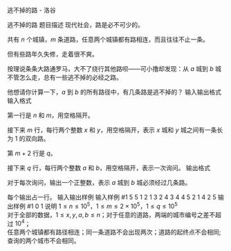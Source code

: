 



逃不掉的路 - 洛谷














逃不掉的路
题目描述
现代社会，路是必不可少的。

共有 $n$ 个城镇，$m$ 条道路，任意两个城镇都有路相连，而且往往不止一条。

但有些路年久失修，走着很不爽。

按理说条条大路通罗马，大不了绕行其他路呗——可小撸却发现：从 $a$ 城到 $b$ 城不管怎么走，总有一些逃不掉的必经之路。

他想请你计算一下，$a$ 到 $b$ 的所有路径中，有几条路是逃不掉的？
输入输出格式
输入格式

第一行是 $n$ 和 $m$，用空格隔开。

接下来 $m$ 行，每行两个整数 $x$ 和 $y$，用空格隔开，表示 $x$ 城和 $y$ 城之间有一条长为 $1$ 的双向路。

第 $m+2$ 行是 $q$。

接下来 $q$ 行，每行两个整数 $a$ 和 $b$，用空格隔开，表示一次询问。
输出格式

对于每次询问，输出一个正整数，表示 $a$ 城到 $b$ 城必须经过几条路。

每个输出占一行。
输入输出样例
输入样例 #1
5 5
1 2
1 3
2 4
3 4
4 5
2
1 4
2 5
输出样例 #1
0
1
说明
$1\le n \le 10^5$，$1\le m \le 2\times 10^5$，$1\le q \le 10^5$  
对于全部的数据，$1 \le x,y,a,b \le n$；对于任意的道路，两端的城市编号之差不超过 $10^4$；  
任意两个城镇都有路径相连；同一条道路不会出现两次；道路的起终点不会相同;查询的两个城市不会相同。







